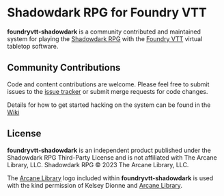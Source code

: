 # Shadowdark RPG for Foundry VTT

**foundryvtt-shadowdark** is a community contributed and maintained system for playing the [Shadowdark RPG][1] with the [Foundry VTT][2] virtual tabletop software.

## Community Contributions

Code and content contributions are welcome. Please feel free to submit issues to the [issue tracker](https://github.com/Muttley/foundryvtt-shadowdark/issues) or submit merge requests for code changes.

Details for how to get started hacking on the system can be found in the [Wiki](https://github.com/Muttley/foundryvtt-shadowdark/wiki)

## License

**foundryvtt-shadowdark** is an independent product published under the Shadowdark RPG Third-Party License and is not affiliated with The Arcane Library, LLC. Shadowdark RPG © 2023 The Arcane Library, LLC.

The [Arcane Library][1] logo included within **foundryvtt-shadowdark** is used with the kind permission of Kelsey Dionne and [Arcane Library][1].

[1]: https://www.thearcanelibrary.com
[2]: https://www.thearcanelibrary.com/pages/shadowdark
[3]: https://foundryvtt.com

